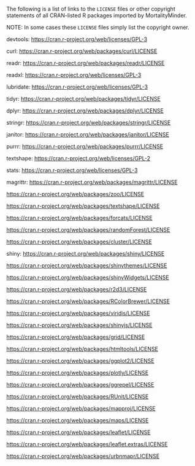 The following is a list of links to the `LICENSE` files or other copyright statements of all CRAN-listed R packages imported by MortalityMinder. 

NOTE: In some cases these `LICENSE` files simply list the copyright owner. 

devtools: https://cran.r-project.org/web/licenses/GPL-3

curl: https://cran.r-project.org/web/packages/curl/LICENSE

readr: https://cran.r-project.org/web/packages/readr/LICENSE

readxl: https://cran.r-project.org/web/licenses/GPL-3

lubridate: https://cran.r-project.org/web/licenses/GPL-3

tidyr: https://cran.r-project.org/web/packages/tidyr/LICENSE

dplyr: https://cran.r-project.org/web/packages/dplyr/LICENSE

stringr: https://cran.r-project.org/web/packages/stringr/LICENSE

janitor: https://cran.r-project.org/web/packages/janitor/LICENSE

purrr: https://cran.r-project.org/web/packages/purrr/LICENSE

textshape: https://cran.r-project.org/web/licenses/GPL-2

stats: https://cran.r-project.org/web/licenses/GPL-3

magrittr: https://cran.r-project.org/web/packages/magrittr/LICENSE

https://cran.r-project.org/web/packages/zoo/LICENSE

https://cran.r-project.org/web/packages/textshape/LICENSE

https://cran.r-project.org/web/packages/forcats/LICENSE

https://cran.r-project.org/web/packages/randomForest/LICENSE

https://cran.r-project.org/web/packages/cluster/LICENSE

shiny: https://cran.r-project.org/web/packages/shiny/LICENSE

https://cran.r-project.org/web/packages/shinythemes/LICENSE

https://cran.r-project.org/web/packages/shinyWidgets/LICENSE

https://cran.r-project.org/web/packages/r2d3/LICENSE

https://cran.r-project.org/web/packages/RColorBrewer/LICENSE

https://cran.r-project.org/web/packages/viridis/LICENSE

https://cran.r-project.org/web/packages/shinyjs/LICENSE

https://cran.r-project.org/web/packages/grid/LICENSE

https://cran.r-project.org/web/packages/htmltools/LICENSE

https://cran.r-project.org/web/packages/ggplot2/LICENSE

https://cran.r-project.org/web/packages/plotly/LICENSE

https://cran.r-project.org/web/packages/ggrepel/LICENSE

https://cran.r-project.org/web/packages/RUnit/LICENSE

https://cran.r-project.org/web/packages/mapproj/LICENSE

https://cran.r-project.org/web/packages/maps/LICENSE

https://cran.r-project.org/web/packages/leaflet/LICENSE

https://cran.r-project.org/web/packages/leaflet.extras/LICENSE

https://cran.r-project.org/web/packages/urbnmapr/LICENSE
